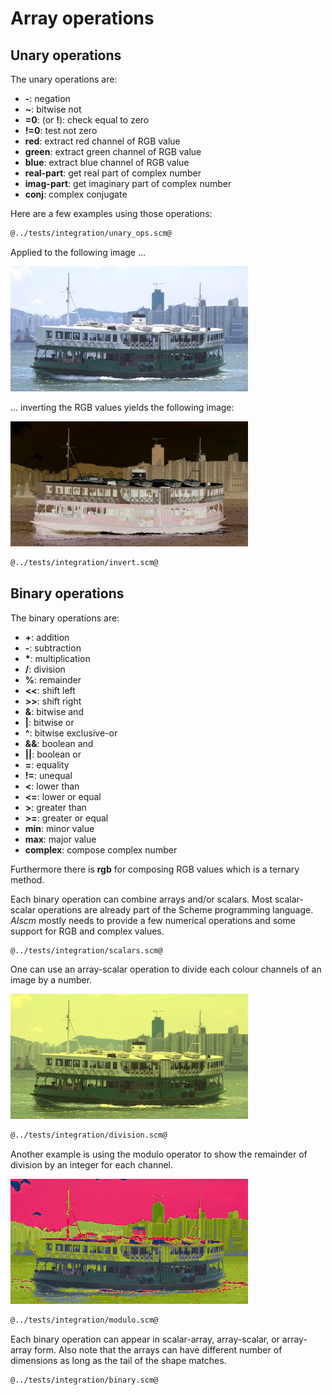 # Array operations
## Unary operations

The unary operations are:

* **-**: negation
* **~**: bitwise not
* **=0**: (or **!**): check equal to zero
* **!=0**: test not zero
* **red**: extract red channel of RGB value
* **green**: extract green channel of RGB value
* **blue**: extract blue channel of RGB value
* **real-part**: get real part of complex number
* **imag-part**: get imaginary part of complex number
* **conj**: complex conjugate

Here are a few examples using those operations:

```Scheme
@../tests/integration/unary_ops.scm@
```

Applied to the following image ...

![](star-ferry.jpg "Test input image")

... inverting the RGB values yields the following image:

![](inverted.jpg "Inverted image")

```Scheme
@../tests/integration/invert.scm@
```

## Binary operations

The binary operations are:

* **+**: addition
* **-**: subtraction
* **\***: multiplication
* **/**: division
* **%**: remainder
* **<<**: shift left
* **>>**: shift right
* **&**: bitwise and
* **|**: bitwise or
* **^**: bitwise exclusive-or
* **&&**: boolean and
* **||**: boolean or
* **=**: equality
* **!=**: unequal
* **<**: lower than
* **<=**: lower or equal
* **>**: greater than
* **>=**: greater or equal
* **min**: minor value
* **max**: major value
* **complex**: compose complex number

Furthermore there is **rgb** for composing RGB values which is a ternary method.

Each binary operation can combine arrays and/or scalars.
Most scalar-scalar operations are already part of the Scheme programming language.
*AIscm* mostly needs to provide a few numerical operations and some support for RGB and complex values.

```Scheme
@../tests/integration/scalars.scm@
```

One can use an array-scalar operation to divide each colour channels of an image by a number.

![](divided.jpg "Divided image")

```Scheme
@../tests/integration/division.scm@
```

Another example is using the modulo operator to show the remainder of division by an integer for each channel.

![](modulo.jpg "Remainder values")

```Scheme
@../tests/integration/modulo.scm@
```

Each binary operation can appear in scalar-array, array-scalar, or array-array form.
Also note that the arrays can have different number of dimensions as long as the tail of the shape matches.

```Scheme
@../tests/integration/binary.scm@
```
